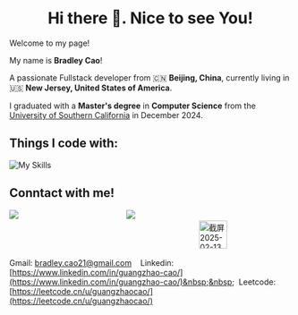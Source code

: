 <h1 align="center">Hi there 👋. Nice to see You!</h1>

Welcome to my page!

My name is **Bradley Cao**! 

A passionate Fullstack developer from 🇨🇳 **Beijing, China**, currently living in 🇺🇸 **New Jersey, United States of America**.

I graduated with a **Master's degree** in **Computer Science** from the [University of Southern California](https://www.usc.edu/) in December 2024.

<h2>Things I code with:</h2>

![My Skills](https://skillicons.dev/icons?i=java,swift,git,html,css,js,ts,angular,vue,bootstrap,nodejs,npm,spring,py,flask,anaconda,mysql,mongodb,postman,github,idea,pycharm,vscode,aws,docker,raspberrypi)



<h2>Conntact with me!</h2>

![](https://skillicons.dev/icons?i=gmail)   &nbsp;&nbsp;&nbsp;&nbsp;&nbsp;&nbsp;&nbsp;&nbsp;&nbsp;&nbsp;&nbsp;&nbsp;&nbsp;&nbsp;&nbsp;&nbsp;&nbsp;&nbsp;&nbsp;&nbsp;&nbsp;&nbsp;&nbsp;&nbsp;&nbsp;&nbsp;&nbsp;&nbsp;&nbsp;&nbsp;&nbsp;&nbsp;&nbsp;&nbsp;&nbsp;&nbsp;&nbsp;&nbsp;&nbsp;&nbsp;&nbsp;&nbsp;&nbsp;&nbsp;&nbsp;&nbsp;&nbsp; 
![](https://skillicons.dev/icons?i=linkedin)&nbsp;&nbsp;&nbsp;&nbsp;&nbsp;&nbsp;&nbsp;&nbsp;&nbsp;&nbsp;&nbsp;&nbsp;&nbsp;&nbsp;&nbsp;&nbsp;&nbsp;&nbsp;&nbsp;&nbsp;&nbsp;&nbsp;&nbsp;&nbsp;&nbsp;&nbsp;&nbsp;&nbsp;&nbsp;&nbsp;&nbsp;&nbsp;&nbsp;&nbsp;&nbsp;&nbsp;&nbsp;&nbsp;&nbsp;&nbsp;&nbsp;&nbsp;&nbsp;&nbsp;&nbsp;&nbsp;&nbsp;&nbsp;&nbsp;&nbsp;&nbsp;&nbsp;&nbsp;&nbsp;&nbsp;&nbsp;&nbsp;&nbsp;&nbsp;&nbsp;&nbsp;&nbsp;&nbsp;&nbsp;&nbsp;&nbsp;&nbsp;&nbsp;&nbsp;&nbsp;&nbsp;&nbsp;&nbsp;&nbsp;&nbsp;&nbsp;&nbsp;&nbsp;&nbsp;&nbsp;&nbsp;&nbsp;&nbsp;&nbsp;&nbsp;
<img width="50" alt="截屏2025-02-13 下午6 03 37" src="https://github.com/user-attachments/assets/610d9205-69b0-4175-ae41-cd0b0f912cd3" />



Gmail: [bradley.cao21@gmail.com](mailto:bradley.cao21@gmail.com)  &nbsp;&nbsp;
Linkedin: [https://www.linkedin.com/in/guangzhao-cao/](https://www.linkedin.com/in/guangzhao-cao/)&nbsp;&nbsp;&nbsp;
Leetcode: [https://leetcode.cn/u/guangzhaocao/](https://leetcode.cn/u/guangzhaocao/)

